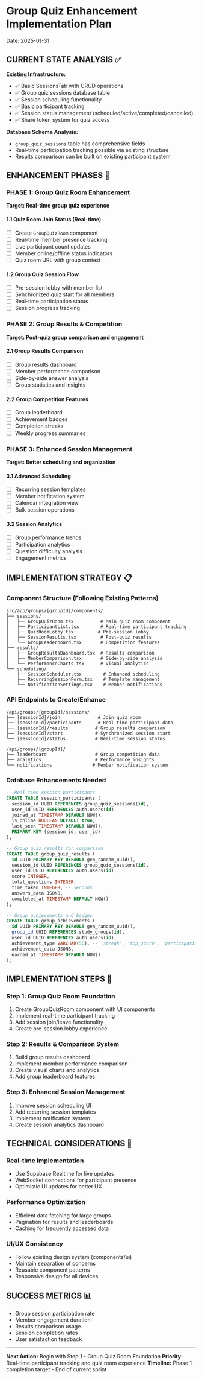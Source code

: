 # Group Quiz Enhancement Implementation Plan
Date: 2025-01-31

## CURRENT STATE ANALYSIS ✅
**Existing Infrastructure:**
- ✅ Basic SessionsTab with CRUD operations
- ✅ Group quiz sessions database table
- ✅ Session scheduling functionality
- ✅ Basic participant tracking
- ✅ Session status management (scheduled/active/completed/cancelled)
- ✅ Share token system for quiz access

**Database Schema Analysis:**
- `group_quiz_sessions` table has comprehensive fields
- Real-time participation tracking possible via existing structure
- Results comparison can be built on existing participant system

## ENHANCEMENT PHASES 🎯

### PHASE 1: Group Quiz Room Enhancement
**Target: Real-time group quiz experience**

#### 1.1 Quiz Room Join Status (Real-time)
- [ ] Create `GroupQuizRoom` component
- [ ] Real-time member presence tracking
- [ ] Live participant count updates
- [ ] Member online/offline status indicators
- [ ] Quiz room URL with group context

#### 1.2 Group Quiz Session Flow
- [ ] Pre-session lobby with member list
- [ ] Synchronized quiz start for all members
- [ ] Real-time participation status
- [ ] Session progress tracking

### PHASE 2: Group Results & Competition
**Target: Post-quiz group comparison and engagement**

#### 2.1 Group Results Comparison
- [ ] Group results dashboard
- [ ] Member performance comparison
- [ ] Side-by-side answer analysis
- [ ] Group statistics and insights

#### 2.2 Group Competition Features
- [ ] Group leaderboard
- [ ] Achievement badges
- [ ] Completion streaks
- [ ] Weekly progress summaries

### PHASE 3: Enhanced Session Management
**Target: Better scheduling and organization**

#### 3.1 Advanced Scheduling
- [ ] Recurring session templates
- [ ] Member notification system
- [ ] Calendar integration view
- [ ] Bulk session operations

#### 3.2 Session Analytics
- [ ] Group performance trends
- [ ] Participation analytics
- [ ] Question difficulty analysis
- [ ] Engagement metrics

## IMPLEMENTATION STRATEGY 📋

### Component Structure (Following Existing Patterns)
```
src/app/groups/[groupId]/components/
├── sessions/
│   ├── GroupQuizRoom.tsx          # Main quiz room component
│   ├── ParticipantList.tsx        # Real-time participant tracking  
│   ├── QuizRoomLobby.tsx         # Pre-session lobby
│   ├── SessionResults.tsx         # Post-quiz results
│   └── GroupLeaderboard.tsx       # Competition features
├── results/
│   ├── GroupResultsDashboard.tsx  # Results comparison
│   ├── MemberComparison.tsx       # Side-by-side analysis
│   └── PerformanceCharts.tsx      # Visual analytics
└── scheduling/
    ├── SessionScheduler.tsx        # Enhanced scheduling
    ├── RecurringSessionForm.tsx    # Template management
    └── NotificationSettings.tsx    # Member notifications
```

### API Endpoints to Create/Enhance
```
/api/groups/[groupId]/sessions/
├── [sessionId]/join              # Join quiz room
├── [sessionId]/participants      # Real-time participant data
├── [sessionId]/results          # Group results comparison
├── [sessionId]/start            # Synchronized session start
└── [sessionId]/status           # Real-time session status

/api/groups/[groupId]/
├── leaderboard                  # Group competition data
├── analytics                    # Performance insights
└── notifications               # Member notification system
```

### Database Enhancements Needed
```sql
-- Real-time session participants
CREATE TABLE session_participants (
  session_id UUID REFERENCES group_quiz_sessions(id),
  user_id UUID REFERENCES auth.users(id),
  joined_at TIMESTAMP DEFAULT NOW(),
  is_online BOOLEAN DEFAULT true,
  last_seen TIMESTAMP DEFAULT NOW(),
  PRIMARY KEY (session_id, user_id)
);

-- Group quiz results for comparison
CREATE TABLE group_quiz_results (
  id UUID PRIMARY KEY DEFAULT gen_random_uuid(),
  session_id UUID REFERENCES group_quiz_sessions(id),
  user_id UUID REFERENCES auth.users(id),
  score INTEGER,
  total_questions INTEGER,
  time_taken INTEGER, -- seconds
  answers_data JSONB,
  completed_at TIMESTAMP DEFAULT NOW()
);

-- Group achievements and badges
CREATE TABLE group_achievements (
  id UUID PRIMARY KEY DEFAULT gen_random_uuid(),
  group_id UUID REFERENCES study_groups(id),
  user_id UUID REFERENCES auth.users(id),
  achievement_type VARCHAR(50), -- 'streak', 'top_score', 'participation'
  achievement_data JSONB,
  earned_at TIMESTAMP DEFAULT NOW()
);
```

## IMPLEMENTATION STEPS 🔨

### Step 1: Group Quiz Room Foundation
1. Create GroupQuizRoom component with UI components
2. Implement real-time participant tracking
3. Add session join/leave functionality
4. Create pre-session lobby experience

### Step 2: Results & Comparison System  
1. Build group results dashboard
2. Implement member performance comparison
3. Create visual charts and analytics
4. Add group leaderboard features

### Step 3: Enhanced Session Management
1. Improve session scheduling UI
2. Add recurring session templates
3. Implement notification system
4. Create session analytics dashboard

## TECHNICAL CONSIDERATIONS 🔧

### Real-time Implementation
- Use Supabase Realtime for live updates
- WebSocket connections for participant presence
- Optimistic UI updates for better UX

### Performance Optimization
- Efficient data fetching for large groups
- Pagination for results and leaderboards
- Caching for frequently accessed data

### UI/UX Consistency
- Follow existing design system (components/ui)
- Maintain separation of concerns
- Reusable component patterns
- Responsive design for all devices

## SUCCESS METRICS 📊
- Group session participation rate
- Member engagement duration
- Results comparison usage
- Session completion rates
- User satisfaction feedback

---
**Next Action:** Begin with Step 1 - Group Quiz Room Foundation
**Priority:** Real-time participant tracking and quiz room experience
**Timeline:** Phase 1 completion target - End of current sprint